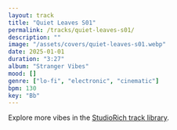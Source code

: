 ```yaml
---
layout: track
title: "Quiet Leaves S01"
permalink: /tracks/quiet-leaves-s01/
description: ""
image: "/assets/covers/quiet-leaves-s01.webp"
date: 2025-01-01
duration: "3:27"
album: "Stranger Vibes"
mood: []
genre: ["lo-fi", "electronic", "cinematic"]
bpm: 130
key: "Bb"
---
```


Explore more vibes in the [StudioRich track library](/tracks/).
